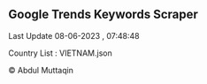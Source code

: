 

## Google Trends Keywords Scraper 
 
Last Update 08-06-2023 , 07:48:48

Country List :
VIETNAM.json



© Abdul Muttaqin 
